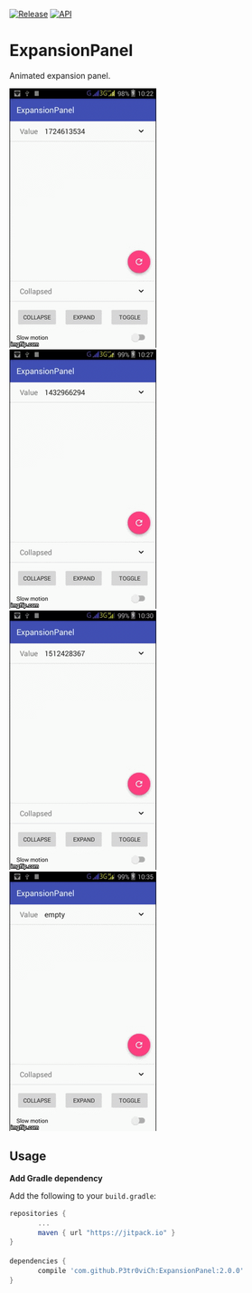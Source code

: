[![Release](https://jitpack.io/v/P3tr0viCh/ExpansionPanel.svg)](https://jitpack.io/#P3tr0viCh/ExpansionPanel)
[![API](https://img.shields.io/badge/API-17%2B-brightgreen.svg?style=flat)](https://android-arsenal.com/api?level=17)

# ExpansionPanel
Animated expansion panel.

![Demo](preview/preview_01.gif)
![Demo](preview/preview_02.gif)
![Demo](preview/preview_03.gif)
![Demo](preview/preview_04.gif)

Usage
-----
**Add Gradle dependency**

Add the following to your `build.gradle`:
 ```gradle
repositories {
	    ...
	    maven { url "https://jitpack.io" }
}

dependencies {
	    compile 'com.github.P3tr0viCh:ExpansionPanel:2.0.0'
}
```
